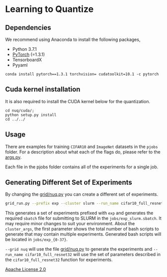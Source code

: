 # Learning to Quantize



## Dependencies
We recommend using Anaconda to install the following packages,

* Python 3.7.1
* [PyTorch](http://pytorch.org/) (=1.3.1)
* TensorboardX
* Pyyaml

```
conda install pytorch==1.3.1 torchvision= cudatoolkit=10.1 -c pytorch
```

## Cuda kernel installation

It is also required to install the CUDA kernel below for the quantization.

```
cd nuq/cuda/;
python setup.py install
cd ../../
```

## Usage

There are examples for training `CIFAR10` and `ImageNet` datasets in the `pjobs` folder. For a description about what each of the flags do, please refer to the [args.py](./args.py).

Each file in the pjobs folder contains all of the experiments for a single job.

## Generating Different Set of Experiments

By changing the [grid/nuq.py](./grid/nuq.py) you can create a different set of experiments.

```bash
grid_run.py --prefix exp --cluster slurm --run_name cifar10_full_resnet32 --grid nuq --cluster_args 38,1,p100
```

This generates a set of experiments prefixed with `exp` and generates the required `sbatch` file for submitting to SLURM in the `jobs/exp_slurm.sbatch`. It may require minor changes to suit your environment. About the `cluster_args`, the first parameter shows the total number of bash scripts to generate that may contain multiple experiments. Generated bash scripts will be located in `jobs/exp_{0-37}`.

`--grid nuq` will use the file [grid/nuq.py](./grid/nuq.py) to generate the experiments and `--run_name cifar10_full_resnet32` will use the set of parameters described in the `cifar10_full_resnet32` function for experiments.


[Apache License 2.0](http://www.apache.org/licenses/LICENSE-2.0)
